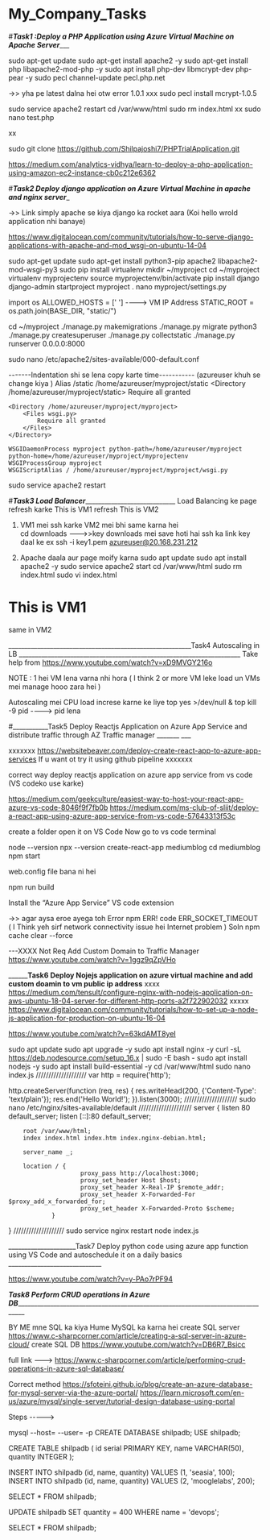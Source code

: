 # My_Company_Tasks

#___________________________________________Task1 :Deploy a PHP Application using Azure Virtual Machine on Apache Server______________________________________________

sudo apt-get update
sudo apt-get install apache2 -y
sudo apt-get install php libapache2-mod-php -y
sudo apt install php-dev libmcrypt-dev php-pear -y
sudo pecl channel-update pecl.php.net

->> yha pe latest dalna hei otw error 1.0.1 xxx
sudo pecl install mcrypt-1.0.5

sudo service apache2 restart
cd /var/www/html
sudo rm index.html
xx sudo nano test.php

xx <?php
xx echo “Hello World!”;
xx ?>

sudo git clone https://github.com/Shilpajoshi7/PHPTrialApplication.git

https://medium.com/analytics-vidhya/learn-to-deploy-a-php-application-using-amazon-ec2-instance-cb0c212e6362



#_________________________________________Task2 Deploy django application on Azure Virtual Machine in apache and nginx server__________________________________________

->> Link simply apache se kiya django ka rocket aara (Koi hello wrold application nhi banaye)

https://www.digitalocean.com/community/tutorials/how-to-serve-django-applications-with-apache-and-mod_wsgi-on-ubuntu-14-04


sudo apt-get update
sudo apt-get install python3-pip apache2 libapache2-mod-wsgi-py3
sudo pip install virtualenv
mkdir ~/myproject
cd ~/myproject
virtualenv myprojectenv
source myprojectenv/bin/activate
pip install django
django-admin startproject myproject .
nano myproject/settings.py

import os 
ALLOWED_HOSTS = [' ']      ----> VM IP Address 
STATIC_ROOT = os.path.join(BASE_DIR, "static/")


cd ~/myproject
./manage.py makemigrations
./manage.py migrate
python3 ./manage.py createsuperuser
./manage.py collectstatic
./manage.py runserver 0.0.0.0:8000

sudo nano /etc/apache2/sites-available/000-default.conf

-------Indentation shi se lena copy karte time-----------  (azureuser khuh se change kiya )
Alias /static /home/azureuser/myproject/static
    <Directory /home/azureuser/myproject/static>
        Require all granted
    </Directory>

    <Directory /home/azureuser/myproject/myproject>
        <Files wsgi.py>
            Require all granted
        </Files>
    </Directory>

    WSGIDaemonProcess myproject python-path=/home/azureuser/myproject python-home=/home/azureuser/myproject/myprojectenv
    WSGIProcessGroup myproject
    WSGIScriptAlias / /home/azureuser/myproject/myproject/wsgi.py
    
sudo service apache2 restart    







#___________________________________________________________Task3 Load Balancer_______________________________________________________________________________________
Load Balancing ke page refresh karke  This is VM1 refresh This is VM2 

1) VM1 mei ssh karke  VM2 mei bhi same karna hei  
cd downloads --->>key downloads mei save hoti hai
ssh ka link key daal ke ex ssh -i key1.pem azureuser@20.168.231.212

2) Apache daala aur page moify karna 
sudo apt update
sudo apt install apache2 -y
sudo service apache2 start
cd /var/www/html
sudo rm index.html
sudo vi index.html
<h1> This is VM1 </h1>       same in VM2

_________________________________________________________Task4  Autoscaling in LB  _____________________________________________________________________
Take help from 
https://www.youtube.com/watch?v=xD9MVGY216o

NOTE : 1 hei VM lena varna nhi hora ( I think 2 or more VM leke load un VMs mei manage hooo zara hei )

 Autoscaling mei CPU load increse karne ke liye
 top
 yes >/dev/null &
 top
kill -9 pid  ----> pid lena


#___________Task5  Deploy Reactjs Application on Azure App Service and distribute traffic through AZ Traffic manager  _______  ___

xxxxxxx https://websitebeaver.com/deploy-create-react-app-to-azure-app-services If u want ot try it using github pipeline xxxxxxx

correct way deploy reactjs application on azure app service from vs code   (VS codeko use karke)

https://medium.com/geekculture/easiest-way-to-host-your-react-app-azure-vs-code-8046f9f7fb0b
https://medium.com/ms-club-of-sliit/deploy-a-react-app-using-azure-app-service-from-vs-code-57643313f53c


create a folder open it on VS Code
Now go to vs code terminal 

node --version
npx --version
create-react-app mediumblog
cd mediumblog
npm start

web.config file bana ni hei 
<?xml version="1.0"?>    
<configuration>    
 <system.webServer>    
   <rewrite>    
     <rules>    
       <rule name="React Routes" stopProcessing="true">    
         <match url=".*" />    
         <conditions logicalGrouping="MatchAll">    
          <add input="{REQUEST_FILENAME}" matchType="IsFile" negate="true" />    
          <add input="{REQUEST_FILENAME}" matchType="IsDirectory" negate="true" />    
          <add input="{REQUEST_URI}" pattern="^/(api)" negate="true" />    
         </conditions>    
         <action type="Rewrite" url="/" />    
       </rule>    
     </rules>    
   </rewrite>    
 </system.webServer>    
</configuration>  

npm run build 

Install the “Azure App Service” VS code extension




->> agar aysa eroe ayega toh 
Error  npm ERR! code ERR_SOCKET_TIMEOUT    ( I Think yeh sirf network connectivity issue hei Internet problem )
Soln   npm cache clear --force

---XXXX Not Req Add Custom Domain to Traffic Manager
https://www.youtube.com/watch?v=1ggz9qZpVHo


______________________________Task6  Deploy Nojejs application on azure virtual machine and add custom doamin to vm public ip address________________________
xxxx https://medium.com/tensult/configure-nginx-with-nodejs-application-on-aws-ubuntu-18-04-server-for-different-http-ports-a2f722902032
xxxxx https://www.digitalocean.com/community/tutorials/how-to-set-up-a-node-js-application-for-production-on-ubuntu-16-04


https://www.youtube.com/watch?v=63kdAMT8yeI

sudo apt update
sudo apt upgrade -y
sudo apt install nginx -y
curl -sL https://deb.nodesource.com/setup_16.x | sudo -E bash -
sudo apt install nodejs -y
sudo apt install build-essential -y
cd /var/www/html
sudo nano index.js
////////////////////
var http = require('http');

http.createServer(function (req, res) {
  res.writeHead(200, {'Content-Type': 'text/plain'});
  res.end('Hello World!');
}).listen(3000);
/////////////////////
sudo nano /etc/nginx/sites-available/default
/////////////////////
server {
        listen 80 default_server;
        listen [::]:80 default_server;


        root /var/www/html;
        index index.html index.htm index.nginx-debian.html;

        server_name _;

        location / {
                        proxy_pass http://localhost:3000;
                        proxy_set_header Host $host;
                        proxy_set_header X-Real-IP $remote_addr;
                        proxy_set_header X-Forwarded-For $proxy_add_x_forwarded_for;
                        proxy_set_header X-Forwarded-Proto $scheme;
                }
}
////////////////////
sudo service nginx restart
node index.js

_____________________Task7 Deploy python code using azure app function using VS Code and autoschedule it on a daily basics _____________________________

https://www.youtube.com/watch?v=y-PAo7rPF94


_________________Task8 Perform CRUD operations in Azure DB_________________________________________________________________________________________________

BY ME  mne SQL ka kiya  Hume MySQL ka karna hei
create SQL server 
https://www.c-sharpcorner.com/article/creating-a-sql-server-in-azure-cloud/
create SQL DB
https://www.youtube.com/watch?v=DB6R7_Bsicc

full link ---> https://www.c-sharpcorner.com/article/performing-crud-operations-in-azure-sql-database/


Correct method 
https://sfoteini.github.io/blog/create-an-azure-database-for-mysql-server-via-the-azure-portal/
https://learn.microsoft.com/en-us/azure/mysql/single-server/tutorial-design-database-using-portal

Steps ----->

mysql --host=<Server name > --user=<Server admin login name>  -p
CREATE DATABASE shilpadb;
USE shilpadb;

CREATE TABLE shilpadb (
    id serial PRIMARY KEY, 
    name VARCHAR(50), 
    quantity INTEGER
);

INSERT INTO shilpadb (id, name, quantity) VALUES (1, 'seasia', 100);
INSERT INTO shilpadb (id, name, quantity) VALUES (2, 'mooglelabs', 200);

SELECT * FROM shilpadb;


UPDATE shilpadb SET quantity = 400 WHERE name = 'devops';

SELECT * FROM shilpadb;
